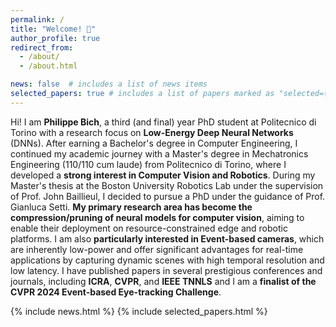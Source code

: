 ```yaml
---
permalink: /
title: "Welcome! 🚀"
author_profile: true
redirect_from: 
  - /about/
  - /about.html

news: false  # includes a list of news items
selected_papers: true # includes a list of papers marked as "selected={true}"
---
```


Hi! I am **Philippe Bich**, a third (and final) year PhD student at Politecnico di Torino with a research focus on **Low-Energy Deep Neural Networks** (DNNs). After earning a Bachelor's degree in Computer Engineering, I continued my academic journey with a Master's degree in Mechatronics Engineering (110/110 cum laude) from Politecnico di Torino, where I developed a **strong interest in Computer Vision and Robotics**. During my Master's thesis at the Boston University Robotics Lab under the supervision of Prof. John Baillieul, I decided to pursue a PhD under the guidance of Prof. Gianluca Setti. **My primary research area has become the compression/pruning of neural models for computer vision**, aiming to enable their deployment on resource-constrained edge and robotic platforms. I am also **particularly interested in Event-based cameras**, which are inherently low-power and offer significant advantages for real-time applications by capturing dynamic scenes with high temporal resolution and low latency. I have published papers in several prestigious conferences and journals, including **ICRA**, **CVPR**, and **IEEE TNNLS** and I am a **finalist of the CVPR 2024 Event-based Eye-tracking Challenge**.

{% include news.html %}
{% include selected_papers.html %}
